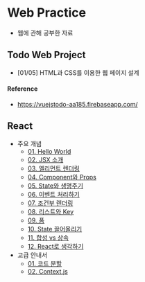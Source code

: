 # Web Practice

- 웹에 관해 공부한 자료



## Todo Web Project

- [01/05] HTML과 CSS를 이용한 웹 페이지 설계

#### Reference

- https://vuejstodo-aa185.firebaseapp.com/



## React

- 주요 개념
  - [01. Hello World](React/Main_Concepts/Hello.js)
  - [02. JSX 소개](React/Main_Concepts/JSX.js)
  - [03. 엘리먼트 렌더링](React/Main_Concepts/ElementRendering.js)
  - [04. Component와 Props](React/Main_Concepts/Component.js)
  - [05. State와 생명주기](React/Main_Concepts/State_and_Lifecycle.js)
  - [06. 이벤트 처리하기](React/Main_Concepts/Event.js)
  - [07. 조건부 렌더링](React/Main_Concepts/Conditional_Rendering.js)
  - [08. 리스트와 Key](React/Main_Concepts/List_and_key.js)
  - [09. 폼](React/Main_Concepts/Form.js)
  - [10. State 끌어올리기](React/Main_Concepts/Lifting_State_Up.js)
  - [11. 합성 vs 상속](React/Main_Concepts/Composition_and_Inheritance.js)
  - [12. React로 생각하기](React/Main_Concepts/Thinking_in_React.md)
- 고급 안내서
  - [01. 코드 분할](React/Advanced_Guides/Code_Division.js)
  - [02. Context.js](React/Advanced_Guides/Context.js)

